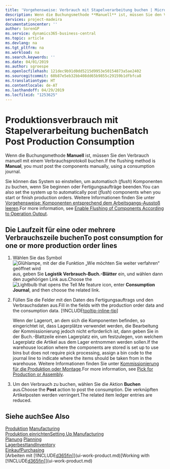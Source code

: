 ```yaml
---
title: 'Vorgehensweise: Verbrauch mit Stapelverarbeitung buchen | Microsoft Docs'
description: Wenn die Buchungsmethode **Manuell** ist, müssen Sie den Verbrauch manuell mit einem Verbrauchsprotokoll buchen.
services: project-madeira
documentationcenter: ''
author: SorenGP
ms.service: dynamics365-business-central
ms.topic: article
ms.devlang: na
ms.tgt_pltfrm: na
ms.workload: na
ms.search.keywords: ''
ms.date: 04/01/2019
ms.author: sgroespe
ms.openlocfilehash: 121dec9b91d0dd5215d9953e50154873a5ae2402
ms.sourcegitcommit: 60b87e5eb32bb408dd65b9855c29159b1dfbfca8
ms.translationtype: HT
ms.contentlocale: de-AT
ms.lasthandoff: 04/29/2019
ms.locfileid: "1253625"
---
```

# <a name="batch-post-production-consumption"></a><span data-ttu-id="516a8-103">Produktionsverbrauch mit Stapelverarbeitung buchen</span><span class="sxs-lookup"><span data-stu-id="516a8-103">Batch Post Production Consumption</span></span>
<span data-ttu-id="516a8-104">Wenn die Buchungsmethode **Manuell** ist, müssen Sie den Verbrauch manuell mit einem Verbrauchsprotokoll buchen.</span><span class="sxs-lookup"><span data-stu-id="516a8-104">If the flushing method is **Manual**, you must post the components manually, using a consumption journal.</span></span>

<span data-ttu-id="516a8-105">Sie können das System so einstellen, um automatisch (*flush*) Komponenten zu buchen, wenn Sie beginnen oder Fertigungsaufträge beenden.</span><span class="sxs-lookup"><span data-stu-id="516a8-105">You can also set the system up to automatically post (*flush*) components when you start or finish production orders.</span></span> <span data-ttu-id="516a8-106">Weitere Informationen finden Sie unter [Vorgehensweise: Komponenten entsprechend dem Arbeitsgangs-Ausstoß leeren](production-how-to-flush-components-according-to-operation-output.md).</span><span class="sxs-lookup"><span data-stu-id="516a8-106">For more information, see [Enable Flushing of Components According to Operation Output](production-how-to-flush-components-according-to-operation-output.md).</span></span>

## <a name="to-post-consumption-for-one-or-more-production-order-lines"></a><span data-ttu-id="516a8-107">Die Laufzeit für eine oder mehrere Verbrauchszeile buchen</span><span class="sxs-lookup"><span data-stu-id="516a8-107">To post consumption for one or more production order lines</span></span>  
1.  <span data-ttu-id="516a8-108">Wählen Sie das Symbol ![Glühlampe, mit der die Funktion „Wie möchten Sie weiter verfahren“ geöffnet wird](media/ui-search/search_small.png "Wie möchten Sie weiter verfahren?") aus, geben Sie **Logistik Verbrauch-Buch.-Blätter** ein, und wählen dann den zugehörigen Link aus.</span><span class="sxs-lookup"><span data-stu-id="516a8-108">Choose the ![Lightbulb that opens the Tell Me feature](media/ui-search/search_small.png "Tell me what you want to do") icon, enter **Consumption Journal**, and then choose the related link.</span></span>  
2.  <span data-ttu-id="516a8-109">Füllen Sie die Felder mit den Daten des Fertigungsauftrags und den Verbrauchsdaten aus.</span><span class="sxs-lookup"><span data-stu-id="516a8-109">Fill in the fields with the production order data and the consumption data.</span></span> [!INCLUDE[tooltip-inline-tip](includes/tooltip-inline-tip_md.md)]  

    <span data-ttu-id="516a8-110">Wenn der Lagerort, an dem sich die Komponenten befinden, so eingerichtet ist, dass Lagerplätze verwendet werden, die Bearbeitung der Kommissionierung jedoch nicht erforderlich ist, dann geben Sie in der Buch.-Blattzeile einen Lagerplatz ein, um festzulegen, von welchem Lagerplatz die Artikel aus dem Lager entnommen werden sollen.</span><span class="sxs-lookup"><span data-stu-id="516a8-110">If the warehouse location where the components are stored is set up to use bins but does not require pick processing, assign a bin code to the journal line to indicate where the items should be taken from in the warehouse.</span></span> <span data-ttu-id="516a8-111">Weitere Informationen finden Sie unter [Kommissionierung für die Produktion oder Montage](warehouse-how-to-pick-for-production.md).</span><span class="sxs-lookup"><span data-stu-id="516a8-111">For more information, see [Pick for Production or Assembly](warehouse-how-to-pick-for-production.md).</span></span>  
3.  <span data-ttu-id="516a8-112">Um den Verbrauch zu buchen, wählen Sie die Aktion **Buchen** aus.</span><span class="sxs-lookup"><span data-stu-id="516a8-112">Choose the **Post** action to post the consumption.</span></span> <span data-ttu-id="516a8-113">Die verknüpften Artikelposten werden verringert.</span><span class="sxs-lookup"><span data-stu-id="516a8-113">The related item ledger entries are reduced.</span></span>

## <a name="see-also"></a><span data-ttu-id="516a8-114">Siehe auch</span><span class="sxs-lookup"><span data-stu-id="516a8-114">See Also</span></span>  
<span data-ttu-id="516a8-115">[Produktion](production-manage-manufacturing.md)  </span><span class="sxs-lookup"><span data-stu-id="516a8-115">[Manufacturing](production-manage-manufacturing.md)  </span></span>  
[<span data-ttu-id="516a8-116">Produktion einrichten</span><span class="sxs-lookup"><span data-stu-id="516a8-116">Setting Up Manufacturing</span></span>](production-configure-production-processes.md)  
<span data-ttu-id="516a8-117">[Planung](production-planning.md)    </span><span class="sxs-lookup"><span data-stu-id="516a8-117">[Planning](production-planning.md)    </span></span>  
[<span data-ttu-id="516a8-118">Lagerbesttand</span><span class="sxs-lookup"><span data-stu-id="516a8-118">Inventory</span></span>](inventory-manage-inventory.md)  
[<span data-ttu-id="516a8-119">Einkauf</span><span class="sxs-lookup"><span data-stu-id="516a8-119">Purchasing</span></span>](purchasing-manage-purchasing.md)  
<span data-ttu-id="516a8-120">[Arbeiten mit [!INCLUDE[d365fin](includes/d365fin_md.md)]](ui-work-product.md)</span><span class="sxs-lookup"><span data-stu-id="516a8-120">[Working with [!INCLUDE[d365fin](includes/d365fin_md.md)]](ui-work-product.md)</span></span>
